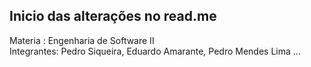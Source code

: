 ## Inicio das alterações no read.me

Materia : Engenharia de Software II </br>
Integrantes: Pedro Siqueira, Eduardo Amarante, Pedro Mendes Lima ...
